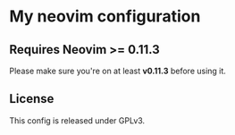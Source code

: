 # My neovim configuration

## Requires Neovim >= 0.11.3

Please make sure you're on at least **v0.11.3** before using it.

## License

This config is released under GPLv3.
